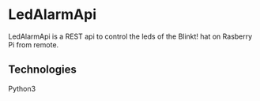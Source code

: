 # LedAlarmApi
LedAlarmApi is a REST api to control the leds of the Blinkt! hat on Rasberry Pi from remote.

## Technologies
Python3
